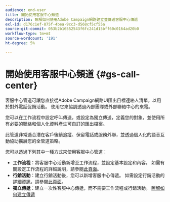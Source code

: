 ```yaml
---
audience: end-user
title: 開始使用客服中心頻道
description: 瞭解如何使用Adobe Campaign網路建立並傳送客服中心傳遞
exl-id: d176c1ef-875f-4bea-9cc3-d568cf5cf55a
source-git-commit: 053b2b16552543f6fc241d15bff60c0164ad20b0
workflow-type: tm+mt
source-wordcount: '191'
ht-degree: 5%

---
```


# 開始使用客服中心頻道 {#gs-call-center}

客服中心管道可讓您直接從Adobe Campaign網路UI匯出目標連絡人清單，以用於對外電話促銷活動。 使用它來協調透過內部團隊或外部聯絡中心的來電。

您可以在工作流程中設定呼叫傳送，或設定為獨立傳送，定義您的對象，並使用所有必要的聯絡和個人化資料產生可自訂的匯出檔案。

此管道非常適合潛在客戶後續追蹤、保留電話或服務外聯，並透過個人化的語音互動協助擴展您的全管道策略。

您可以透過下列其中一種方式來使用客服中心管道：

* **工作流程**：將客服中心活動新增至工作流程，並設定基本設定和內容。 如需有關設定工作流程的詳細說明，請參閱[此頁面](../workflows/gs-workflow-creation.md)。
* **行銷活動**：建立行銷活動後，您可以新增客服中心傳遞。 如需設定行銷活動的詳細資訊，請參閱[此頁面](../campaigns/gs-campaigns.md)。
* **獨立傳遞**：建立一次性客服中心傳遞，而不需要工作流程或行銷活動。 [瞭解如何建立傳遞](../msg/gs-deliveries.md)

<!--
<table style="table-layout:fixed"><tr style="border: 0;">
<td>
<a href="create-push.md">
<img alt="Create a push delivery" src="assets/do-not-localize/push_create.jpeg">
</a>
<div><a href="create-push.md"><strong>Create a push delivery</strong>
</div>
<p>
</td>
<td>
<a href="content-push.md">
<img alt="Design a push delivery" src="assets/do-not-localize/push_design.jpeg">
</a>
<div>
<a href="content-push.md"><strong>Design a push delivery<strong></strong></a>
</div>
<p></td>
<td>
<a href="send-push.md">
<img alt="Send a push delivery" src="assets/do-not-localize/push_send.jpeg">
</a>
<div>
<a href="send-push.md"><strong>Send a push delivery</strong></a>
</div>
<p>
</td>
<td>
<a href="send-push.md">
<img alt="Push delivery report" src="assets/do-not-localize/push_report.jpeg">
</a>
<div>
<a href="send-push.md"><strong>Push delivery report</strong></a>
</div>
<p>
</td>
</tr></table>
-->
